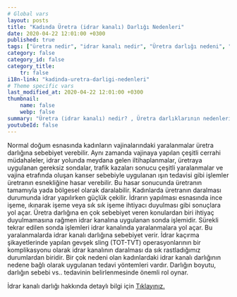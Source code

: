 ```yaml
---
# Global vars
layout: posts
title: "Kadında Üretra (idrar kanalı) Darlığı Nedenleri"
date: 2020-04-22 12:01:00 +0300
published: true
tags: ["üretra nedir", "idrar kanalı nedir", "Üretra darlığı nedeni", "Üretra darlığı belirti", "Üretra darlığı teşhisi", "Üretra darlığı tedavisi" , "kadında üretra darlığı" , "üretra darlığı nedeni", "üretra darlığı ameliyatı" , "üretra darlığı çözüm", "kadında dilatasyon", "üretra darlığı açık ameliyat", "üretra darlığı kapalı ameliyat", "idrar kanalı darlığı", "idrar kanalı darlığı ameliyatı", "kadında idrar kanalı darlığı"]
category: false
category_id: false
category_title:
    tr: false
i18n-link: "kadinda-uretra-darligi-nedenleri"
# Theme specific vars
last_modified_at: 2020-04-22 12:01:00 +0300
thumbnail:
    name: false
    webp: false
summary: "Üretra (idrar kanalı) nedir? , Üretra darlıklarının nedenleri, şikayetleri, teşhisi ve tedavisi hakkında detaylı bilgiler makale ve videolar ile sunuluyor. Üretral rekonstrüksiyonun kadın üretroplasti ameliyatı nasıl yapılır?"
youtubeId: false
---
```






Normal doğum esnasında kadınların vajinalarındaki yaralanmalar üretra darlığına sebebiyet verebilir. Aynı zamanda vajinaya yapılan çeşitli cerrahi müdahaleler, idrar yolunda meydana gelen iltihaplanmalar, üretraya uygulanan gereksiz sondalar, trafik kazaları sonucu çeşitli yaralanmalar ve vajina etrafında oluşan kanser sebebiyle uygulanan ışın tedavisi gibi işlemler üretranın esnekliğine hasar verebilir. Bu hasar sonucunda üretranın tamamıyla yada bölgesel olarak daralabilir. Kadınlarda üretranın daralması durumunda idrar yapılırken güçlük çekilir. İdrarın yapılması esnasında ince işeme, ıkınarak işeme veya sık sık işeme ihtiyacı duyulması gibi sonuçlara yol açar. Üretra darlığına en çok sebebiyet veren konulardan biri ihtiyaç duyulmamasına rağmen idrar kanalına uygulanan sonda işlemidir. Sürekli tekrar edilen sonda işlemleri idrar kanalında yaralanmalara yol açar. Bu yaralanmalarda idrar kanalı darlığına sebebiyet verir. İdrar kaçırma şikayetlerinde yapılan gevşek sling (TOT-TVT) operasyonlarının bir komplikasyonu olarak idrar kanalının daralması da sık rastladığımız durumlardan biridir. Bir çok nedeni olan kadınlardaki idrar kanalı darlığının nedene bağlı olarak uygulanan tedavi yöntemleri vardır. Darlığın boyutu, darlığın sebebi vs.. tedavinin belirlenmesinde önemli rol oynar.


İdrar kanalı darlığı hakkında detaylı bilgi için [Tıklayınız.](https://www.onoluroloji.com/kadin-uretra-darliklari)
